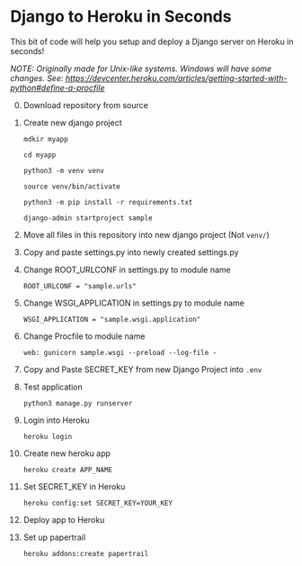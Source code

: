 # Django to Heroku in Seconds

This bit of code will help you setup and deploy a Django server on Heroku in seconds!

_NOTE: Originally made for Unix-like systems. Windows will have some changes. See: https://devcenter.heroku.com/articles/getting-started-with-python#define-a-procfile_

0. Download repository from source
1. Create new django project

   `mdkir myapp`

   `cd myapp`

   `python3 -m venv venv`

   `source venv/bin/activate`

   `python3 -m pip install -r requirements.txt`

   `django-admin startproject sample`

2. Move all files in this repository into new django project (Not `venv/`)
3. Copy and paste settings.py into newly created settings.py
4. Change ROOT_URLCONF in settings.py to module name

   `ROOT_URLCONF = "sample.urls"`

5. Change WSGI_APPLICATION in settings.py to module name

   `WSGI_APPLICATION = "sample.wsgi.application"`

6. Change Procfile to module name

   `web: gunicorn sample.wsgi --preload --log-file -`

7. Copy and Paste SECRET_KEY from new Django Project into `.env`
8. Test application

   `python3 manage.py runserver`

9. Login into Heroku

   `heroku login`

10. Create new heroku app

    `heroku create APP_NAME`

11. Set SECRET_KEY in Heroku

    `heroku config:set SECRET_KEY=YOUR_KEY`

12. Deploy app to Heroku

13. Set up papertrail

    `heroku addons:create papertrail`
